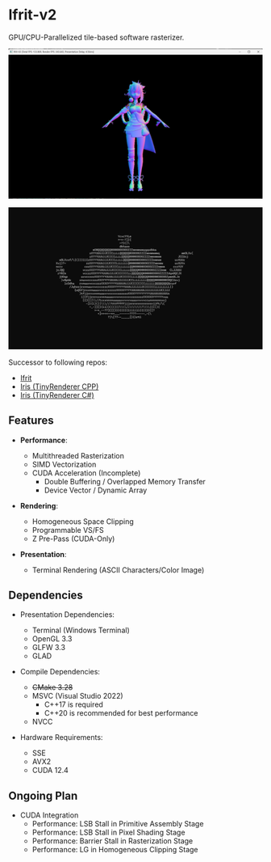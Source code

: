 # Ifrit-v2

GPU/CPU-Parallelized tile-based software rasterizer.

![](img/img_demo2.png)

![](img/img_demo3.png)



Successor to following repos:
 - [Ifrit](https://github.com/Aeroraven/Ifrit)
 - [Iris (TinyRenderer CPP)](https://github.com/Aeroraven/Stargazer/tree/main/ComputerGraphics/Iris)
 - [Iris (TinyRenderer C#)](https://github.com/Aeroraven/Stargazer/tree/main/ComputerGraphics/TinyRenderer)


## Features

- **Performance**:
	- Multithreaded Rasterization
	- SIMD Vectorization
	- CUDA Acceleration (Incomplete)
		- Double Buffering / Overlapped Memory Transfer
		- Device Vector / Dynamic Array

- **Rendering**:
	- Homogeneous Space Clipping
	- Programmable VS/FS
	- Z Pre-Pass (CUDA-Only)

- **Presentation**:
	- Terminal Rendering (ASCII Characters/Color Image)


## Dependencies

- Presentation Dependencies:
	- Terminal (Windows Terminal)
	- OpenGL 3.3
	- GLFW 3.3
	- GLAD
- Compile Dependencies:
	- <s>CMake 3.28</s>
	- MSVC (Visual Studio 2022)
		- C++17 is required
		- C++20 is recommended for best performance
	- NVCC
	
- Hardware Requirements:
	- SSE
	- AVX2
	- CUDA 12.4

## Ongoing Plan
- CUDA Integration 
	- Performance: LSB Stall in Primitive Assembly Stage
	- Performance: LSB Stall in Pixel Shading Stage
	- Performance: Barrier Stall in Rasterization Stage
	- Performance: LG in Homogeneous Clipping Stage